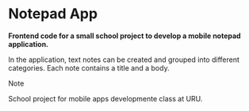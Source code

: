 # Notepad App

**Frontend code for a small school project to develop a mobile notepad application.**

In the application, text notes can be created and grouped into different categories. Each note contains a title and a body.

> [!NOTE]
> School project for mobile apps developmente class at URU.
